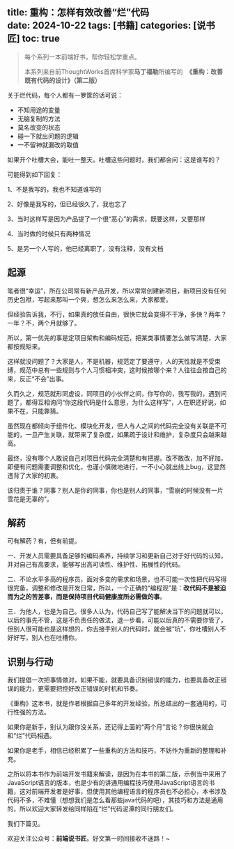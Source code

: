 title: 重构：怎样有效改善“烂”代码  
date: 2024-10-22
tags: [书籍]
categories: [说书匠]
toc: true
---

> 每个系列一本前端好书，帮你轻松学重点。
>
> 本系列来自前ThoughtWorks首席科学家**马丁福勒**所编写的  **《重构：改善既有代码的设计》（第二版）**

关于烂代码，每个人都有一箩筐的话可说：

-   不知用途的变量
-   无脑复制的方法
-   莫名改变的状态
-   碰一下就出问题的逻辑
-   一不留神就漏改的取值

如果开个吐槽大会，能吐一整天。吐槽这些问题时，我们都会问：这是谁写的？

可能得到如下回复：

1、不是我写的，我也不知道谁写的

2、好像是我写的，但已经很久了，我也忘了

3、当时这样写是因为产品提了一个很“恶心”的需求，既要这样，又要那样

4、当时做的时候只有两种情况

5、是另一个人写的，他已经离职了，没有注释，没有文档

## 起源

笔者很“幸运”，所在公司常有新产品开发，所以常常创建新项目，新项目没有任何历史包袱，写起来那叫一个爽，想怎么来怎么来，大家都爱。

但经验告诉我，不行，如果真的放任自由，很快它就会变得不干净，多快？两年？一年？不，两个月就够了。

所以，第一优先的事是定项目架构和编码规范，把某类事情要怎么做写清楚，大家都按规矩来。

这样就没问题了？大家是人，不是机器，规范定了要遵守，人的天性就是不受束缚，规范中总有一些规则与个人习惯相冲突，这时候按哪个来？人往往会按自己的来，反正“不会”出事。

久而久之，规范就形同虚设，同项目的小伙伴之间，你写你的，我写我的，遇到问题了，都得互相询问“你这段代码是什么意思，为什么这样写”，人在职还好说，如果不在，只能靠猜。

虽然现在都倾向于组件化、模块化开发，但人与人之间的代码完全没有关联是不可能的，一旦产生关联，就带来了复杂度，如果疏于设计和维护，复杂度只会越来越高。

最终，没有哪个人敢说自己对项目代码完全清楚和有把握。改不敢改，加不好加，即便有问题需要调整和优化，也谨小慎微地进行，一不小心就出线上bug，这显然违背了大家的初衷。

该归责于谁？同事？别人是你的同事，你也是别人的同事，“雪崩的时候没有一片雪花是无辜的”。

## 解药

可有解药？有，但有前提。

一、开发人员需要具备足够的编码素养，持续学习和更新自己对于好代码的认知，并对自己有高要求，能够写出高可读性、维护性、拓展性的代码。

二、不论水平多高的程序员，面对多变的需求和场景，也不可能一次性把代码写得很完备，调整和修改是开发日常，所以，一个正确的“编程观”是：**改代码不是被迫而为之的苦差事，而是保持项目代码健康度所必需做的事**。

三、为他人，也是为自己。很多人认为，代码自己写了能解决当下的问题就可以，以后的事先不管，这是不负责任的做法，退一步看，可能以后真的不需要你管了，但别人很可能也是这样想的，你去接手别人的代码时，就会被“坑”，你吐槽别人不好好写，别人也在吐槽你。

## 识别与行动

我们提倡一次把事情做对，如果不能，就要具备识别错误的能力，也要具备改正错误的能力，更需要把控好改正错误的时机和节奏。

《重构》这本书，就是作者根据自己多年的开发经验，所总结出的一套通用的，可行性强的方法。

如果你是新手，别认为跟你没关系，还记得上面的“两个月”言论？你很快就会和“烂”代码相遇。

如果你是老手，相信已经积累了一些重构的方法和技巧，不妨作为重新的整理和补充。

之所以将本书作为前端开发书籍来解读，是因为在本书的第二版，示例当中采用了JavaScript语言的版本，也是少有的讲通用编程技巧使用JavaScript语言的书籍，这对前端开发者是好事，但使用其他编程语言的程序员也不必担心，本书涉及代码不多，不难懂（想想我们是怎么看那些java代码的吧），其技巧和方法是通用的，所以欢迎大家转发给同样陷在“烂”代码泥潭的同行朋友们。

我们下篇见。

欢迎关注公众号：**前端说书匠**。好文第一时间接收不迷路！~
